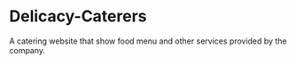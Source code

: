 # Delicacy-Caterers
A catering website that show food menu and other services provided by the company.
